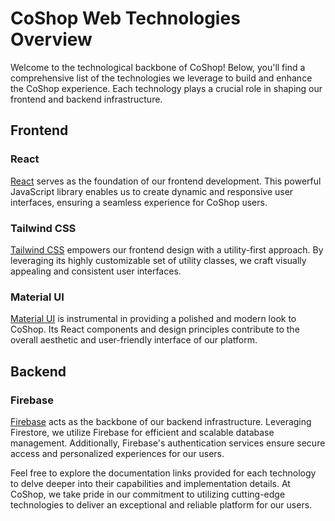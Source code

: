 # CoShop Web Technologies Overview

Welcome to the technological backbone of CoShop! Below, you'll find a comprehensive list of the technologies we leverage to build and enhance the CoShop experience. Each technology plays a crucial role in shaping our frontend and backend infrastructure.

## Frontend

### React

[React](https://react.dev) serves as the foundation of our frontend development. This powerful JavaScript library enables us to create dynamic and responsive user interfaces, ensuring a seamless experience for CoShop users.

### Tailwind CSS

[Tailwind CSS](https://tailwindcss.com) empowers our frontend design with a utility-first approach. By leveraging its highly customizable set of utility classes, we craft visually appealing and consistent user interfaces.

### Material UI

[Material UI](https://mui.com/material-ui/) is instrumental in providing a polished and modern look to CoShop. Its React components and design principles contribute to the overall aesthetic and user-friendly interface of our platform.

## Backend

### Firebase

[Firebase](https://firebase.google.com) acts as the backbone of our backend infrastructure. Leveraging Firestore, we utilize Firebase for efficient and scalable database management. Additionally, Firebase's authentication services ensure secure access and personalized experiences for our users.

Feel free to explore the documentation links provided for each technology to delve deeper into their capabilities and implementation details. At CoShop, we take pride in our commitment to utilizing cutting-edge technologies to deliver an exceptional and reliable platform for our users.
